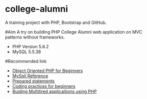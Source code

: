 # college-alumni
A training project with PHP, Bootstrap and GitHub.

#Aim
A try on building PHP College Alumni web application on MVC patterns without frameworks. 
- PHP Version 5.6.2
- MySQL 5.5.38


#Recommended link
- [Object Oriented PHP for Beginners](http://code.tutsplus.com/tutorials/object-oriented-php-for-beginners--net-12762)
- [MySqli Reference](http://codular.com/php-mysqli)
- [Prepared statements](http://php.net/manual/en/mysqli.quickstart.prepared-statements.php)
- [Coding practices for beginners](http://code.tutsplus.com/tutorials/30-php-best-practices-for-beginners--net-6194)
- [Buiding Multitired applicaitions using PHP](http://code.tutsplus.com/tutorials/add-power-to-your-php-with-multi-tiered-applications--net-4068)


